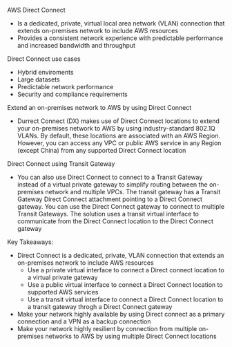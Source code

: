 AWS Direct Connect
- Is a dedicated, private, virtual local area network (VLAN) connection that extends on-premises network to include AWS resources 
- Provides a consistent network experience with predictable performance and increased bandwidth and throughput 

Direct Connect use cases
- Hybrid enviroments 
- Large datasets
- Predictable network performance 
- Security and compliance requirements 

Extend an on-premises network to AWS by using Direct Connect 
- Durrect Connect (DX) makes use of Direct Connect locations to extend your on-premises network to AWS by using industry-standard 802.1Q VLANs. By default, these locations are associated with an AWS Region. However, you can access any VPC or public AWS service in any Region (except China) from any supported Direct Connect location 

Direct Connect using Transit Gateway 
- You can also use Direct Connect to connect to a Transit Gateway instead of a virtual private gateway to simplify routing between the on-premises network and multiple VPCs. The transit gateway has a Transit Gateway Direct Connect attachment pointing to a Direct Connect gateway. You can use the Direct Connect gateway to connect to multiple Transit Gateways. The solution uses a transit virtual interface to communicate from the Direct Connect location to the Direct Connect gateway 

Key Takeaways:
- Direct Connect is a dedicated, private, VLAN connection that extends an on-premises network to include AWS resources
	- Use a private virtual interface to connect a Direct connect location to a virtual private gateway 
	- Use a public virtual interface to connect a Direct Connect location to supported AWS services 
	- Use a transit virtual interface to connect a Direct Connect location to a transit gateway throgh a Direct Connect gateway 
- Make your network highly available by using Direct connect as a primary connection and a VPN as a backup connection 
- Make your network highly resilient by connection from multiple on-premises networks to AWS by using multiple Direct Connect locations 

